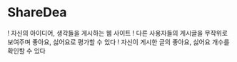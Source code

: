 # ShareDea
! 자신의 아이디어, 생각들을 게시하는 웹 사이트
! 다른 사용자들의 게시글을 무작위로 보여주며 좋아요, 싫어요로 평가할 수 있다
! 자신이 게시한 글의 좋아요, 싫어요 개수를 확인할 수 있다
